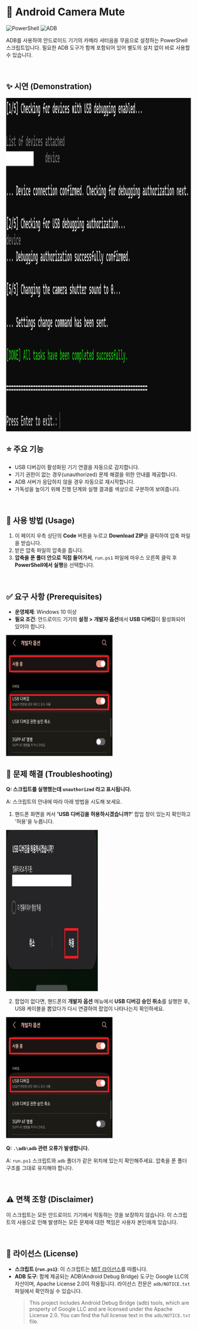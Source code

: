# 🤫 Android Camera Mute

![PowerShell](https://img.shields.io/badge/PowerShell-Script-blue?logo=powershell&logoColor=white)
![ADB](https://img.shields.io/badge/ADB-Android_Tools-a4c639?logo=android&logoColor=white)

ADB를 사용하여 안드로이드 기기의 카메라 셔터음을 무음으로 설정하는 PowerShell 스크립트입니다. 필요한 ADB 도구가 함께 포함되어 있어 별도의 설치 없이 바로 사용할 수 있습니다.

<br>

## ✨ 시연 (Demonstration)

<img src="./demonstration-image/mute-success.png" height="910px" width="520px">


<br>

## ⭐️ 주요 기능

* USB 디버깅이 활성화된 기기 연결을 자동으로 감지합니다.
* 기기 권한이 없는 경우(unauthorized) 문제 해결을 위한 안내를 제공합니다.
* ADB 서버가 응답하지 않을 경우 자동으로 재시작합니다.
* 가독성을 높이기 위해 진행 단계와 실행 결과를 색상으로 구분하여 보여줍니다.

<br>

## 🚀 사용 방법 (Usage)

1.  이 페이지 우측 상단의 **Code** 버튼을 누르고 **Download ZIP**을 클릭하여 압축 파일을 받습니다.
2.  받은 압축 파일의 압축을 풉니다.
3.  **압축을 푼 폴더 안으로 직접 들어가서**, `run.ps1` 파일에 마우스 오른쪽 클릭 후 **PowerShell에서 실행**을 선택합니다.

<br>

## ✅ 요구 사항 (Prerequisites)

* **운영체제**: Windows 10 이상
* **필요 조건**: 안드로이드 기기의 **설정 > 개발자 옵션**에서 **USB 디버깅**이 활성화되어 있어야 합니다.

<img src="./demonstration-image/enable-debugging.png" height="330px" width="290px">

<br>



## 🤔 문제 해결 (Troubleshooting)

**Q: 스크립트를 실행했는데 `unauthorized` 라고 표시됩니다.**

A: 스크립트의 안내에 따라 아래 방법을 시도해 보세요.
1.  핸드폰 화면을 켜서 **'USB 디버깅을 허용하시겠습니까?'** 팝업 창이 있는지 확인하고 '허용'을 누릅니다.
<img src="./demonstration-image/allow-debugging.png" height="440px" width="250px">

2.  팝업이 없다면, 핸드폰의 **개발자 옵션** 메뉴에서 **USB 디버깅 승인 취소**를 실행한 후, USB 케이블을 뽑았다가 다시 연결하여 팝업이 나타나는지 확인하세요.
<img src="./demonstration-image/revoke-debugging-auth.png" height="330px" width="290px">

**Q: `.\adb\adb` 관련 오류가 발생합니다.**

A: `run.ps1` 스크립트와 `adb` 폴더가 같은 위치에 있는지 확인해주세요. 압축을 푼 폴더 구조를 그대로 유지해야 합니다.

<br>

## ⚠️ 면책 조항 (Disclaimer)

이 스크립트는 모든 안드로이드 기기에서 작동하는 것을 보장하지 않습니다. 이 스크립트의 사용으로 인해 발생하는 모든 문제에 대한 책임은 사용자 본인에게 있습니다.

<br>

## 📄 라이선스 (License)

* **스크립트 (`run.ps1`)**: 이 스크립트는 [MIT 라이선스](./LICENSE)를 따릅니다.
* **ADB 도구**: 함께 제공되는 ADB(Android Debug Bridge) 도구는 Google LLC의 자산이며, Apache License 2.0이 적용됩니다. 라이선스 전문은 `adb/NOTICE.txt` 파일에서 확인하실 수 있습니다.
    > This project includes Android Debug Bridge (adb) tools, which are property of Google LLC and are licensed under the Apache License 2.0. You can find the full license text in the `adb/NOTICE.txt` file.

